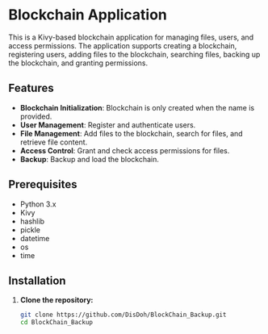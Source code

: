 # Blockchain Application

This is a Kivy-based blockchain application for managing files, users, and access permissions. The application supports creating a blockchain, registering users, adding files to the blockchain, searching files, backing up the blockchain, and granting permissions.

## Features

- **Blockchain Initialization**: Blockchain is only created when the name is provided.
- **User Management**: Register and authenticate users.
- **File Management**: Add files to the blockchain, search for files, and retrieve file content.
- **Access Control**: Grant and check access permissions for files.
- **Backup**: Backup and load the blockchain.

## Prerequisites

- Python 3.x
- Kivy
- hashlib
- pickle
- datetime
- os
- time

## Installation

1. **Clone the repository:**
   ```sh
   git clone https://github.com/DisDoh/BlockChain_Backup.git
   cd BlockChain_Backup
